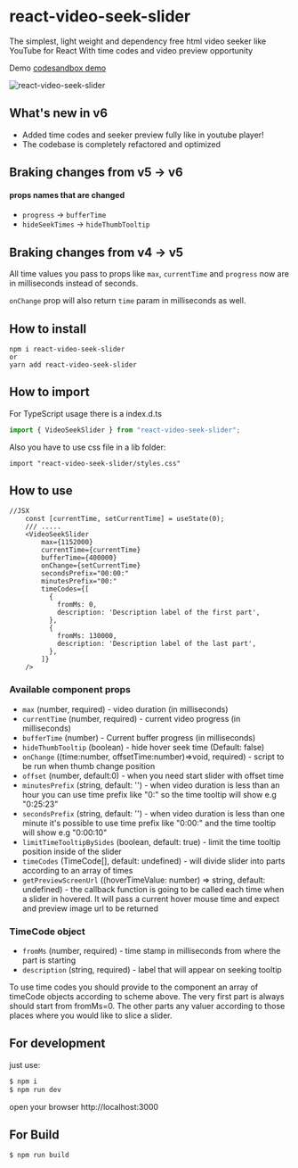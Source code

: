 # react-video-seek-slider

The simplest, light weight and dependency free html video seeker like YouTube for React
With time codes and video preview opportunity 

Demo [codesandbox demo](https://codesandbox.io/s/react-video-seek-slider-lj2hmh)

![react-video-seek-slider](https://github.com/egorovsa/react-video-seek-slider/blob/develop/example.gif?raw=true)

## What's new in v6
- Added time codes and seeker preview fully like in youtube player!
- The codebase is completely refactored and optimized

## Braking changes from v5 -> v6

#### props names that are changed

- `progress` -> `bufferTime`
- `hideSeekTimes` -> `hideThumbTooltip`


## Braking changes from v4 -> v5

All time values you pass to props like `max`, `currentTime` and `progress` now are in milliseconds instead of seconds. 

`onChange` prop will also return `time` param in milliseconds as well.

## How to install

```
npm i react-video-seek-slider
or
yarn add react-video-seek-slider

```

## How to import

For TypeScript usage there is a index.d.ts

```typescript
import { VideoSeekSlider } from "react-video-seek-slider";
```

Also you have to use css file in a lib folder:

```
import "react-video-seek-slider/styles.css"
```

## How to use

```tsx
//JSX
    const [currentTime, setCurrentTime] = useState(0);
    /// ..... 
    <VideoSeekSlider
        max={1152000}
        currentTime={currentTime}
        bufferTime={400000}
        onChange={setCurrentTime}
        secondsPrefix="00:00:"
        minutesPrefix="00:"
        timeCodes={[
          {
            fromMs: 0,
            description: 'Description label of the first part',
          },
          {
            fromMs: 130000,
            description: 'Description label of the last part',
          },
        ]}
    />
```

### Available component props

- `max` (number, required) - video duration (in milliseconds)
- `currentTime` (number, required) - current video progress (in milliseconds)
- `bufferTime` (number) - Current buffer progress (in milliseconds)
- `hideThumbTooltip` (boolean) - hide hover seek time (Default: false)
- `onChange` ((time:number, offsetTime:number)=>void, required) - script to be run when thumb change position
- `offset` (number, default:0) - when you need start slider with offset time
- `minutesPrefix` (string, default: '') - when video duration is less than an hour you can use time prefix like "0:" so the time tooltip will show e.g "0:25:23"
- `secondsPrefix` (string, default: '') - when video duration is less than one minute it's possible to use time prefix like "0:00:" and the time tooltip will show e.g "0:00:10"
- `limitTimeTooltipBySides` (boolean, default: true) - limit the time tooltip position inside of the slider
- `timeCodes` (TimeCode[], default: undefined) - will divide slider into parts according to an array of times
- `getPreviewScreenUrl` ((hoverTimeValue: number) => string, default: undefined) - the callback function is going to be called each time when a slider in hovered. It will pass a current hover mouse time and expect and preview image url to be returned


### TimeCode object

- `fromMs` (number, required) - time stamp in milliseconds from where the part is starting
- `description` (string, required) - label that will appear on seeking tooltip

To use time codes you should provide to the component an array of timeCode objects according to scheme above.
The very first part is always should start from fromMs=0. The other parts any valuer according to those places where you would like to slice a slider.

## For development

just use:

```javascript 1.8
$ npm i
$ npm run dev
```

open your browser http://localhost:3000

## For Build

```
$ npm run build
```
